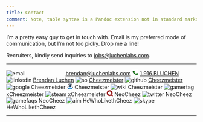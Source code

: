 ```yaml
---
title: Contact
comment: Note, table syntax is a Pandoc extension not in standard markdown
---
```


I’m a pretty easy guy to get in touch with. Email is my
preferred mode of communication, but I’m not too picky. Drop me a line!

Recruiters, kindly send inquiries to <jobs@luchenlabs.com>.

  ----------------------------------------------------------------------- --------------------------------------------------------------------
  ![email    ](http://postbox-inc.com/favicon.ico       "Email"         )  &emsp;&emsp;&emsp;&emsp;&emsp;&emsp;&emsp; <brendan@luchenlabs.com>
  ![phone    ](/content/icons/phone.png                 "Phone"         )                                     [1.916.BLUCHEN](tel:19162582436)
  ![linkedin ](/content/icons/linkedin.ico              "LinkedIn"      )  [Brendan Luchen](http://www.linkedin.com/profile/view?id=100719906)
  ![so       ](/content/icons/stackoverflow.ico         "Stack Overflow")   [Cheezmeister](http://stackoverflow.com/users/118220/cheezmeister)
  ![github   ](/content/icons/github.ico                "GitHub"        )                      [Cheezmeister](https://github.com/Cheezmeister)
  ![google   ](/content/icons/google.ico                "Google"        )                                                         Cheezmeister
  ![tigsource](/content/icons/tigsource.ico             "TIGSource"     )                                                         Cheezmeister
  ![wiki     ](/content/icons/wiki.ico                  "Wikipedia"     )                                                         Cheezmeister
  ![gamertag ](/content/icons/gamertag.ico              "Gamertag"      )                                                        xCheezmeister
  ![steam    ](/content/icons/steam.ico                 "Steam"         )                                                        xCheezmeister
  ![identica ](/content/icons/identica.png              "identi.ca"     )                                                             NeoCheez
  ![twitter  ](/content/icons/twitter.ico               "Twitter"       )                                                             NeoCheez
  ![gamefaqs ](/content/icons/gamefaqs.ico              "GameFAQs"      )                                                             NeoCheez 
  ![aim      ](/content/icons/aim.ico                   "Aim"           )                                                     HeWhoLikethCheez
  ![skype    ](/content/icons/skype.ico                 "Skype"         )                                                     HeWhoLikethCheez
  ----------------------------------------------------------------------- --------------------------------------------------------------------

